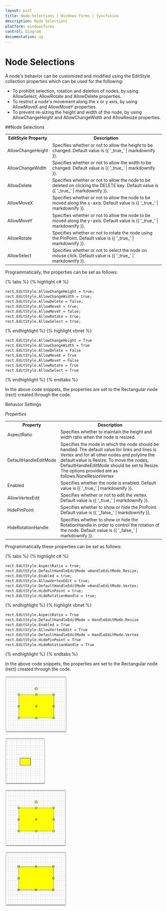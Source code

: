 ```yaml
---
layout: post
title: Node-Selections | Windows Forms | Syncfusion
description: Node Selections
platform: windowsforms
control: Diagram
documentation: ug
---
```




# Node Selections 

A node's behavior can be customized and modified using the EditStyle collection properties which can be used for the following:

* To prohibit selection, rotation and deletion of nodes, by using AllowSelect, AllowRotate and AllowDelete properties. 
* To restrict a node's movement along the x or y axis, by using AllowMoveX and AllowMoveY properties.
* To prevent re-sizing the height and width of the node, by using AllowChangeHeight and AllowChangeWidth and AllowResize properties.



##Node Selections

<table>
<tr>
<th>
EditStyle Property</th><th>
Description</th></tr>
<tr>
<td>
AllowChangeHeight </td><td>
Specifies whether or not to allow the height to be changed. Default value is {{ '_true_' | markdownify }}.</td></tr>
<tr>
<td>
AllowChangeWidth </td><td>
Specifies whether or not to allow the width to be changed. Default value is {{ '_true_' | markdownify }}.</td></tr>
<tr>
<td>
AllowDelete  </td><td>
Specifies whether or not to allow the node to be deleted on clicking the DELETE key. Default value is {{ '_true_' | markdownify }}.</td></tr>
<tr>
<td>
AllowMoveX</td><td>
Specifies whether or not to allow the node to be moved along the x-axis. Default value is {{ '_true_' | markdownify }}.</td></tr>
<tr>
<td>
AllowMoveY</td><td>
Specifies whether or not to allow the node to be moved along the y-axis. Default value is {{ '_true_' | markdownify }}.</td></tr>
<tr>
<td>
AllowRotate</td><td>
Specifies whether or not to rotate the node using the PinPoint. Default value is {{ '_true_' | markdownify }}.</td></tr>
<tr>
<td>
AllowSelect</td><td>
Specifies whether or not to select the node on mouse click. Default value is {{ '_true_' | markdownify }}.</td></tr>
</table>


Programmatically, the properties can be set as follows:


{% tabs %}
{% highlight c# %}

	rect.EditStyle.AllowChangeHeight = true;
	rect.EditStyle.AllowChangeWidth = true;
	rect.EditStyle.AllowDelete = false;
	rect.EditStyle.AllowMoveX = true;
	rect.EditStyle.AllowMoveY = false;
	rect.EditStyle.AllowRotate = true;
	rect.EditStyle.AllowSelect = true;

{% endhighlight %}
{% highlight vbnet %}

	rect.EditStyle.AllowChangeHeight = True
	rect.EditStyle.AllowChangeWidth = True
	rect.EditStyle.AllowDelete = False
	rect.EditStyle.AllowMoveX = True
	rect.EditStyle.AllowMoveY = False
	rect.EditStyle.AllowRotate = True
	rect.EditStyle.AllowSelect = True

{% endhighlight %}
{% endtabs %}

In the above code snippets, the properties are set to the Rectangular node (rect) created through the code.

Behavior Settings



_Properties_

<table>
<tr>
<th>
Property </th><th>
Description</th></tr>
<tr>
<td>
AspectRatio</td><td>
Specifies whether to maintain the height and width ratio when the node is resized.</td></tr>
<tr>
<td>
DefaultHandleEditMode</td><td>
Specifies the mode in which the node should be handled. The default value for links and lines is Vertex and for all other nodes and polyline the default value is Resize. To move the nodes, DefaultHandleEditMode should be set to Resize. The options provided are as follows.NoneResizeVertex</td></tr>
<tr>
<td>
Enabled</td><td>
Specifies whether the node is enabled. Default value is {{ '_true_' | markdownify }}.</td></tr>
<tr>
<td>
AllowVertexEdit</td><td>
Specifies whether or not to edit the vertex. Default value is {{ '_true_' | markdownify }}.</td></tr>
<tr>
<td>
HidePinPoint</td><td>
Specifies whether to show or hide the PinPoint. Default value is {{ '_false_' | markdownify }}.</td></tr>
<tr>
<td>
HideRotationHandle</td><td>
Specifies whether to show or hide the RotationHandle in order to control the rotation of the node. Default value is {{ '_false_' | markdownify }}.</td></tr>
</table>


Programmatically these properties can be set as follows:


{% tabs %}
{% highlight c# %}

	rect.EditStyle.AspectRatio = true;
	rect.EditStyle.DefaultHandleEditMode =HandleEditMode.Resize;
	rect.EditStyle.Enabled = true;
	rect.EditStyle.AllowVertexEdit = true;
	rect.EditStyle.DefaultHandleEditMode =HandleEditMode.Vertex;
	rect.EditStyle.HidePinPoint = true;
	rect.EditStyle.HideRotationHandle = true;

{% endhighlight %}
{% highlight vbnet %}

	rect.EditStyle.AspectRatio = True
	rect.EditStyle.DefaultHandleEditMode = HandleEditMode.Resize
	rect.EditStyle.Enabled = True
	rect.EditStyle.AllowVertexEdit = True
	rect.EditStyle.DefaultHandleEditMode = HandleEditMode.Vertex
	rect.EditStyle.HidePinPoint = True
	rect.EditStyle.HideRotationHandle = True

{% endhighlight %}
{% endtabs %}

In the above code snippets, the properties are set to the Rectangular node (rect) created through the code.



![](Node-Selections_images/Node-Selections_img1.jpeg)





![](Node-Selections_images/Node-Selections_img2.jpeg)



![](Node-Selections_images/Node-Selections_img3.jpeg)





![](Node-Selections_images/Node-Selections_img4.jpeg)

